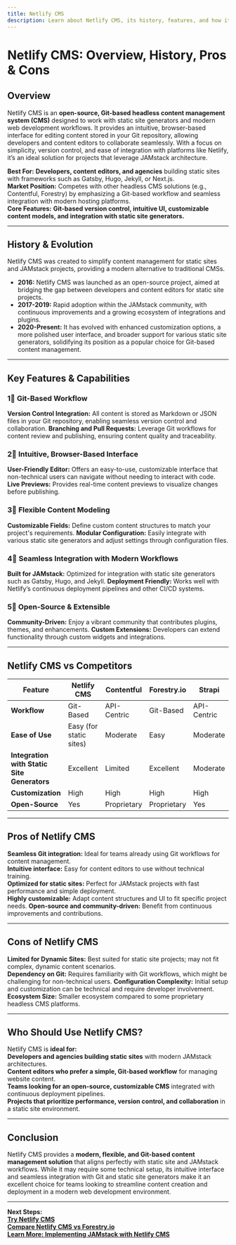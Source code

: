 ```yaml
---
title: Netlify CMS
description: Learn about Netlify CMS, its history, features, and how it compares to other headless CMS and static site management solutions.
---
```


# **Netlify CMS: Overview, History, Pros & Cons**

## **Overview**  
Netlify CMS is an **open-source, Git-based headless content management system (CMS)** designed to work with static site generators and modern web development workflows. It provides an intuitive, browser-based interface for editing content stored in your Git repository, allowing developers and content editors to collaborate seamlessly. With a focus on simplicity, version control, and ease of integration with platforms like Netlify, it’s an ideal solution for projects that leverage JAMstack architecture.

 **Best For:** **Developers, content editors, and agencies** building static sites with frameworks such as Gatsby, Hugo, Jekyll, or Next.js.  
 **Market Position:** Competes with other headless CMS solutions (e.g., Contentful, Forestry) by emphasizing a Git-based workflow and seamless integration with modern hosting platforms.  
 **Core Features:** **Git-based version control, intuitive UI, customizable content models, and integration with static site generators.**

---

## **History & Evolution**  
Netlify CMS was created to simplify content management for static sites and JAMstack projects, providing a modern alternative to traditional CMSs.

- **2016:** Netlify CMS was launched as an open-source project, aimed at bridging the gap between developers and content editors for static site projects.
- **2017-2019:** Rapid adoption within the JAMstack community, with continuous improvements and a growing ecosystem of integrations and plugins.
- **2020-Present:** It has evolved with enhanced customization options, a more polished user interface, and broader support for various static site generators, solidifying its position as a popular choice for Git-based content management.

---

## **Key Features & Capabilities**

### **1⃣ Git-Based Workflow**
 **Version Control Integration:** All content is stored as Markdown or JSON files in your Git repository, enabling seamless version control and collaboration.
 **Branching and Pull Requests:** Leverage Git workflows for content review and publishing, ensuring content quality and traceability.

### **2⃣ Intuitive, Browser-Based Interface**
 **User-Friendly Editor:** Offers an easy-to-use, customizable interface that non-technical users can navigate without needing to interact with code.
 **Live Previews:** Provides real-time content previews to visualize changes before publishing.

### **3⃣ Flexible Content Modeling**
 **Customizable Fields:** Define custom content structures to match your project's requirements.
 **Modular Configuration:** Easily integrate with various static site generators and adjust settings through configuration files.

### **4⃣ Seamless Integration with Modern Workflows**
 **Built for JAMstack:** Optimized for integration with static site generators such as Gatsby, Hugo, and Jekyll.
 **Deployment Friendly:** Works well with Netlify’s continuous deployment pipelines and other CI/CD systems.

### **5⃣ Open-Source & Extensible**
 **Community-Driven:** Enjoy a vibrant community that contributes plugins, themes, and enhancements.
 **Custom Extensions:** Developers can extend functionality through custom widgets and integrations.

---

## **Netlify CMS vs Competitors**

| Feature                   | Netlify CMS       | Contentful       | Forestry.io      | Strapi           |
|---------------------------|-------------------|------------------|------------------|------------------|
| **Workflow**              |  Git-Based      |  API-Centric    |  Git-Based     |  API-Centric    |
| **Ease of Use**           |  Easy (for static sites) |  Moderate  |  Easy          |  Moderate      |
| **Integration with Static Site Generators** |  Excellent   |  Limited    |  Excellent    |  Moderate      |
| **Customization**         |  High           |  High          |  High          |  High          |
| **Open-Source**           |  Yes            |  Proprietary   |  Proprietary   |  Yes           |

---

## **Pros of Netlify CMS**  
 **Seamless Git integration:** Ideal for teams already using Git workflows for content management.  
 **Intuitive interface:** Easy for content editors to use without technical training.  
 **Optimized for static sites:** Perfect for JAMstack projects with fast performance and simple deployment.  
 **Highly customizable:** Adapt content structures and UI to fit specific project needs.
 **Open-source and community-driven:** Benefit from continuous improvements and contributions.

---

## **Cons of Netlify CMS**  
 **Limited for Dynamic Sites:** Best suited for static site projects; may not fit complex, dynamic content scenarios.  
 **Dependency on Git:** Requires familiarity with Git workflows, which might be challenging for non-technical users.
 **Configuration Complexity:** Initial setup and customization can be technical and require developer involvement.
 **Ecosystem Size:** Smaller ecosystem compared to some proprietary headless CMS platforms.

---

## **Who Should Use Netlify CMS?**  
Netlify CMS is **ideal for:**  
 **Developers and agencies building static sites** with modern JAMstack architectures.  
 **Content editors who prefer a simple, Git-based workflow** for managing website content.  
 **Teams looking for an open-source, customizable CMS** integrated with continuous deployment pipelines.  
 **Projects that prioritize performance, version control, and collaboration** in a static site environment.

---

## **Conclusion**  
Netlify CMS provides a **modern, flexible, and Git-based content management solution** that aligns perfectly with static site and JAMstack workflows. While it may require some technical setup, its intuitive interface and seamless integration with Git and static site generators make it an excellent choice for teams looking to streamline content creation and deployment in a modern web development environment.

---

 **Next Steps:**  
 **[Try Netlify CMS](https://www.netlifycms.org/)**  
 **[Compare Netlify CMS vs Forestry.io](#)**  
 **[Learn More: Implementing JAMstack with Netlify CMS](#)**
